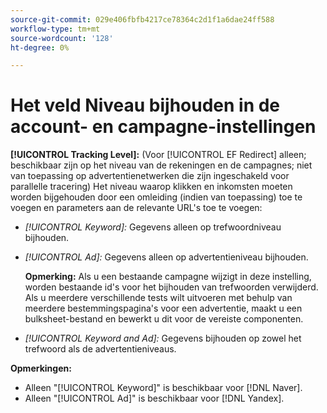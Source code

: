 ```yaml
---
source-git-commit: 029e406fbfb4217ce78364c2d1f1a6dae24ff588
workflow-type: tm+mt
source-wordcount: '128'
ht-degree: 0%

---
```

# Het veld Niveau bijhouden in de account- en campagne-instellingen

**[!UICONTROL Tracking Level]:** (Voor [!UICONTROL EF Redirect] alleen; beschikbaar zijn op het niveau van de rekeningen en de campagnes; niet van toepassing op advertentienetwerken die zijn ingeschakeld voor parallelle tracering) Het niveau waarop klikken en inkomsten moeten worden bijgehouden door een omleiding (indien van toepassing) toe te voegen en parameters aan de relevante URL&#39;s toe te voegen:

* *[!UICONTROL Keyword]:* Gegevens alleen op trefwoordniveau bijhouden.

* *[!UICONTROL Ad]:* Gegevens alleen op advertentieniveau bijhouden.

   **Opmerking:** Als u een bestaande campagne wijzigt in deze instelling, worden bestaande id&#39;s voor het bijhouden van trefwoorden verwijderd. Als u meerdere verschillende tests wilt uitvoeren met behulp van meerdere bestemmingspagina&#39;s voor een advertentie, maakt u een bulksheet-bestand en bewerkt u dit voor de vereiste componenten.

* *[!UICONTROL Keyword and Ad]:* Gegevens bijhouden op zowel het trefwoord als de advertentieniveaus.

**Opmerkingen:**

* Alleen &quot;[!UICONTROL Keyword]&quot; is beschikbaar voor [!DNL Naver].
* Alleen &quot;[!UICONTROL Ad]&quot; is beschikbaar voor [!DNL Yandex].
